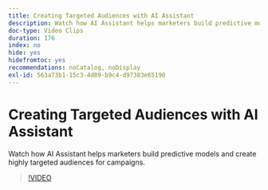 ```yaml
---
title: Creating Targeted Audiences with AI Assistant
description: Watch how AI Assistant helps marketers build predictive models and create highly targeted audiences for campaigns.
doc-type: Video Clips
duration: 176
index: no
hide: yes
hidefromtoc: yes
recommendations: noCatalog, noDisplay
exl-id: 563a73b1-15c3-4d89-b9c4-d97383e65190
---
```

# Creating Targeted Audiences with AI Assistant

Watch how AI Assistant helps marketers build predictive models and create highly targeted audiences for campaigns.

<!-- 62_OS512_3442427_175_creating-targeted-audiences-with-ai-assistant -->
>[!VIDEO](https://video.tv.adobe.com/v/3458186/?learn=on&enablevpops=true)
